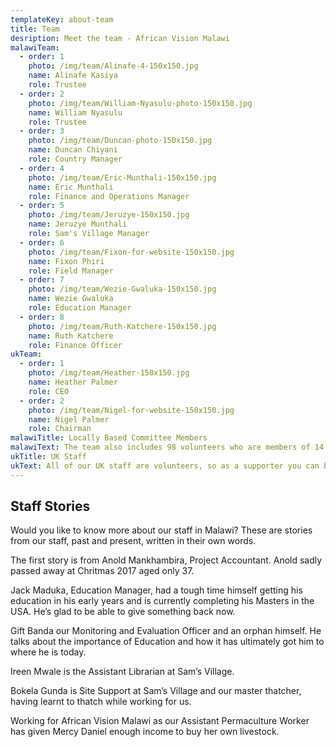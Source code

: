 ```yaml
---
templateKey: about-team
title: Team
desription: Meet the team - African Vision Malawi
malawiTeam:
  - order: 1
    photo: /img/team/Alinafe-4-150x150.jpg
    name: Alinafe Kasiya
    role: Trustee
  - order: 2
    photo: /img/team/William-Nyasulu-photo-150x150.jpg
    name: William Nyasulu
    role: Trustee
  - order: 3
    photo: /img/team/Duncan-photo-150x150.jpg
    name: Duncan Chiyani
    role: Country Manager
  - order: 4
    photo: /img/team/Eric-Munthali-150x150.jpg
    name: Eric Munthali
    role: Finance and Operations Manager
  - order: 5
    photo: /img/team/Jeruzye-150x150.jpg
    name: Jeruzye Munthali
    role: Sam's Village Manager
  - order: 6
    photo: /img/team/Fixon-for-website-150x150.jpg
    name: Fixon Phiri
    role: Field Manager
  - order: 7
    photo: /img/team/Wezie-Gwaluka-150x150.jpg
    name: Wezie Gwaluka
    role: Education Manager
  - order: 8
    photo: /img/team/Ruth-Katchere-150x150.jpg
    name: Ruth Katchere
    role: Finance Officer
ukTeam:
  - order: 1
    photo: /img/team/Heather-150x150.jpg
    name: Heather Palmer
    role: CEO
  - order: 2
    photo: /img/team/Nigel-for-website-150x150.jpg
    name: Nigel Palmer
    role: Chairman
malawiTitle: Locally Based Committee Members
malawiText: The team also includes 98 volunteers who are members of 14 Locally Based Committees and are residents of our focus area.
ukTitle: UK Staff
ukText: All of our UK staff are volunteers, so as a supporter you can be sure that even more of your donation goes directly to help orphans and vulnerable people in rural Malawi, instead of being spent on administration costs in the UK.
---
```


## Staff Stories

Would you like to know more about our staff in Malawi? These are stories from our staff, past and present, written in their own words.

The first story is from Anold Mankhambira, Project Accountant. Anold sadly passed away at Chritmas 2017 aged only 37.

Jack Maduka, Education Manager, had a tough time himself getting his education in his early years and is currently completing his Masters in the USA. He’s glad to be able to give something back now.

Gift Banda our Monitoring and Evaluation Officer and an orphan himself. He talks about the importance of Education and how it has ultimately got him to where he is today.

Ireen Mwale is the Assistant Librarian at Sam’s Village.

Bokela Gunda is Site Support at Sam’s Village and our master thatcher, having learnt to thatch while working for us.

Working for African Vision Malawi as our Assistant Permaculture Worker has given Mercy Daniel enough income to buy her own livestock.
